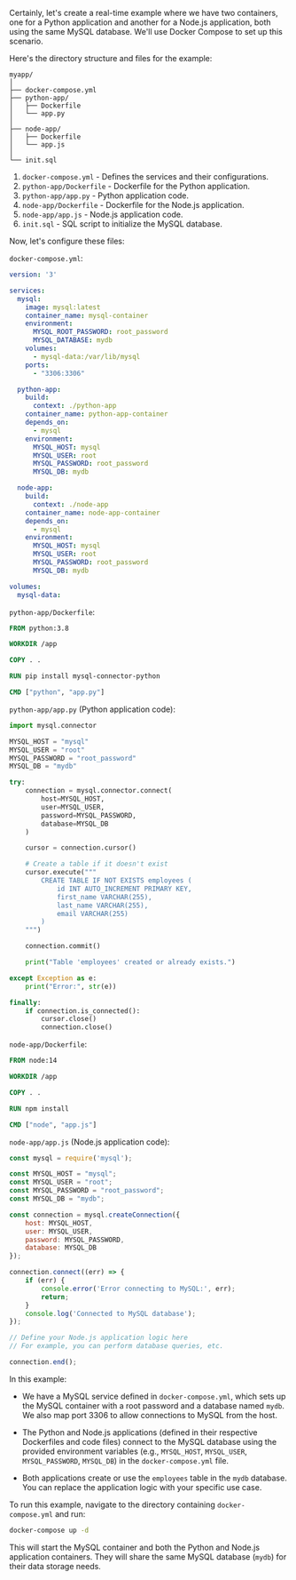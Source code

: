 Certainly, let's create a real-time example where we have two containers, one for a Python application and another for a Node.js application, both using the same MySQL database. We'll use Docker Compose to set up this scenario.

Here's the directory structure and files for the example:

```plaintext
myapp/
│
├── docker-compose.yml
├── python-app/
│   ├── Dockerfile
│   └── app.py
│
├── node-app/
│   ├── Dockerfile
│   └── app.js
│
└── init.sql
```

1. `docker-compose.yml` - Defines the services and their configurations.
2. `python-app/Dockerfile` - Dockerfile for the Python application.
3. `python-app/app.py` - Python application code.
4. `node-app/Dockerfile` - Dockerfile for the Node.js application.
5. `node-app/app.js` - Node.js application code.
6. `init.sql` - SQL script to initialize the MySQL database.

Now, let's configure these files:

`docker-compose.yml`:

```yaml
version: '3'

services:
  mysql:
    image: mysql:latest
    container_name: mysql-container
    environment:
      MYSQL_ROOT_PASSWORD: root_password
      MYSQL_DATABASE: mydb
    volumes:
      - mysql-data:/var/lib/mysql
    ports:
      - "3306:3306"

  python-app:
    build:
      context: ./python-app
    container_name: python-app-container
    depends_on:
      - mysql
    environment:
      MYSQL_HOST: mysql
      MYSQL_USER: root
      MYSQL_PASSWORD: root_password
      MYSQL_DB: mydb

  node-app:
    build:
      context: ./node-app
    container_name: node-app-container
    depends_on:
      - mysql
    environment:
      MYSQL_HOST: mysql
      MYSQL_USER: root
      MYSQL_PASSWORD: root_password
      MYSQL_DB: mydb

volumes:
  mysql-data:
```

`python-app/Dockerfile`:

```Dockerfile
FROM python:3.8

WORKDIR /app

COPY . .

RUN pip install mysql-connector-python

CMD ["python", "app.py"]
```

`python-app/app.py` (Python application code):

```python
import mysql.connector

MYSQL_HOST = "mysql"
MYSQL_USER = "root"
MYSQL_PASSWORD = "root_password"
MYSQL_DB = "mydb"

try:
    connection = mysql.connector.connect(
        host=MYSQL_HOST,
        user=MYSQL_USER,
        password=MYSQL_PASSWORD,
        database=MYSQL_DB
    )

    cursor = connection.cursor()

    # Create a table if it doesn't exist
    cursor.execute("""
        CREATE TABLE IF NOT EXISTS employees (
            id INT AUTO_INCREMENT PRIMARY KEY,
            first_name VARCHAR(255),
            last_name VARCHAR(255),
            email VARCHAR(255)
        )
    """)

    connection.commit()

    print("Table 'employees' created or already exists.")

except Exception as e:
    print("Error:", str(e))

finally:
    if connection.is_connected():
        cursor.close()
        connection.close()
```

`node-app/Dockerfile`:

```Dockerfile
FROM node:14

WORKDIR /app

COPY . .

RUN npm install

CMD ["node", "app.js"]
```

`node-app/app.js` (Node.js application code):

```javascript
const mysql = require('mysql');

const MYSQL_HOST = "mysql";
const MYSQL_USER = "root";
const MYSQL_PASSWORD = "root_password";
const MYSQL_DB = "mydb";

const connection = mysql.createConnection({
    host: MYSQL_HOST,
    user: MYSQL_USER,
    password: MYSQL_PASSWORD,
    database: MYSQL_DB
});

connection.connect((err) => {
    if (err) {
        console.error('Error connecting to MySQL:', err);
        return;
    }
    console.log('Connected to MySQL database');
});

// Define your Node.js application logic here
// For example, you can perform database queries, etc.

connection.end();
```

In this example:

- We have a MySQL service defined in `docker-compose.yml`, which sets up the MySQL container with a root password and a database named `mydb`. We also map port 3306 to allow connections to MySQL from the host.

- The Python and Node.js applications (defined in their respective Dockerfiles and code files) connect to the MySQL database using the provided environment variables (e.g., `MYSQL_HOST`, `MYSQL_USER`, `MYSQL_PASSWORD`, `MYSQL_DB`) in the `docker-compose.yml` file.

- Both applications create or use the `employees` table in the `mydb` database. You can replace the application logic with your specific use case.

To run this example, navigate to the directory containing `docker-compose.yml` and run:

```bash
docker-compose up -d
```

This will start the MySQL container and both the Python and Node.js application containers. They will share the same MySQL database (`mydb`) for their data storage needs.
